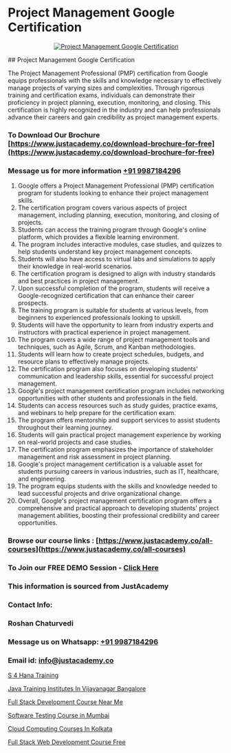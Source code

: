 # Project Management Google Certification

<p align="center">
  <a href="https://justacademy.co/course-detail/pmp-certification-training">
    <img src="https://justacademy.co/storage2/course_image/1709713463_course_image.webp" alt="Project Management Google Certification">
  </a>
</p>
## Project Management Google Certification

The Project Management Professional (PMP) certification from Google equips professionals with the skills and knowledge necessary to effectively manage projects of varying sizes and complexities. Through rigorous training and certification exams, individuals can demonstrate their proficiency in project planning, execution, monitoring, and closing. This certification is highly recognized in the industry and can help professionals advance their careers and gain credibility as project management experts.
### To Download Our Brochure [https://www.justacademy.co/download-brochure-for-free](https://www.justacademy.co/download-brochure-for-free)
### Message us for more information [+91 9987184296](https://api.whatsapp.com/send?phone=919987184296)
1) Google offers a Project Management Professional (PMP) certification program for students looking to enhance their project management skills.
2) The certification program covers various aspects of project management, including planning, execution, monitoring, and closing of projects.
3) Students can access the training program through Google's online platform, which provides a flexible learning environment.
4) The program includes interactive modules, case studies, and quizzes to help students understand key project management concepts.
5) Students will also have access to virtual labs and simulations to apply their knowledge in real-world scenarios.
6) The certification program is designed to align with industry standards and best practices in project management.
7) Upon successful completion of the program, students will receive a Google-recognized certification that can enhance their career prospects.
8) The training program is suitable for students at various levels, from beginners to experienced professionals looking to upskill.
9) Students will have the opportunity to learn from industry experts and instructors with practical experience in project management.
10) The program covers a wide range of project management tools and techniques, such as Agile, Scrum, and Kanban methodologies.
11) Students will learn how to create project schedules, budgets, and resource plans to effectively manage projects.
12) The certification program also focuses on developing students' communication and leadership skills, essential for successful project management.
13) Google's project management certification program includes networking opportunities with other students and professionals in the field.
14) Students can access resources such as study guides, practice exams, and webinars to help prepare for the certification exam.
15) The program offers mentorship and support services to assist students throughout their learning journey.
16) Students will gain practical project management experience by working on real-world projects and case studies.
17) The certification program emphasizes the importance of stakeholder management and risk assessment in project planning.
18) Google's project management certification is a valuable asset for students pursuing careers in various industries, such as IT, healthcare, and engineering.
19) The program equips students with the skills and knowledge needed to lead successful projects and drive organizational change.
20) Overall, Google's project management certification program offers a comprehensive and practical approach to developing students' project management abilities, boosting their professional credibility and career opportunities.

### Browse our course links : [https://www.justacademy.co/all-courses](https://www.justacademy.co/all-courses) 
### To Join our FREE DEMO Session - [Click Here](https://www.justacademy.co/register-for-course-demo)


### This information is sourced from JustAcademy
### Contact Info:
### Roshan Chaturvedi
### Message us on Whatsapp: [+91 9987184296](https://api.whatsapp.com/send?phone=919987184296)
### Email id: [info@justacademy.co](mailto:info@justacademy.co)
                
[S 4 Hana Training](https://www.linkedin.com/pulse/4-hana-training-software-training-mountain-view-kutic/)

[Java Training Institutes In Vijayanagar Bangalore](https://www.linkedin.com/pulse/java-training-institutes-vijayanagar-bangalore-justacademy-thane-rlble?trackingId=iaaHFmoio51fwudap7VQgw%3D%3D&lipi=urn%3Ali%3Apage%3Ad_flagship3_company_admin%3B8x4oZRFoSmO4CZ5ThOfedg%3D%3D)

[Full Stack Development Course Near Me](https://medium.com/@mahi3106/full-stack-development-course-near-me-e823d3493255)

[Software Testing Course in Mumbai](https://medium.com/@ranemanish460/software-testing-course-in-mumbai-be378f2f7dad)

[Cloud Computing Courses In Kolkata](https://justacademyin.github.io/justacademy/cloud-computing-courses-in-kolkata)

[Full Stack Web Development Course Free](https://justacademyin.github.io/justacademy/full-stack-web-development-course-free)


